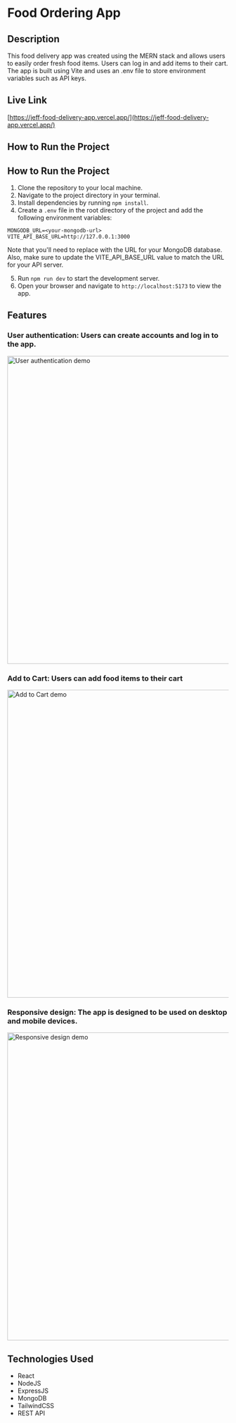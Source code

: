 # Food Ordering App

## Description

This food delivery app was created using the MERN stack and allows users to easily order fresh food items. Users can log in and add items to their cart. The app is built using Vite and uses an .env file to store environment variables such as API keys.

## Live Link

[https://jeff-food-delivery-app.vercel.app/](https://jeff-food-delivery-app.vercel.app/)

## How to Run the Project

## How to Run the Project

1. Clone the repository to your local machine.
2. Navigate to the project directory in your terminal.
3. Install dependencies by running `npm install`.
4. Create a `.env` file in the root directory of the project and add the following environment variables:

````
MONGODB_URL=<your-mongodb-url>
VITE_API_BASE_URL=http://127.0.0.1:3000
````

Note that you'll need to replace <your-mongodb-url> with the URL for your MongoDB database. Also, make sure to update the VITE_API_BASE_URL value to match the URL for your API server.

5. Run `npm run dev` to start the development server.
6. Open your browser and navigate to `http://localhost:5173` to view the app.

## Features

### User authentication: Users can create accounts and log in to the app.

<img width="700" alt="User authentication demo" src="./client/src/assets/demo1.gif">

### Add to Cart: Users can add food items to their cart 

<img width="700" alt="Add to Cart demo" src="./client/src/assets/demo2.gif">

### Responsive design: The app is designed to be used on desktop and mobile devices.

<img width="700" alt="Responsive design demo" src="./client/src/assets/demo3.gif">

## Technologies Used

- React
- NodeJS
- ExpressJS
- MongoDB
- TailwindCSS
- REST API